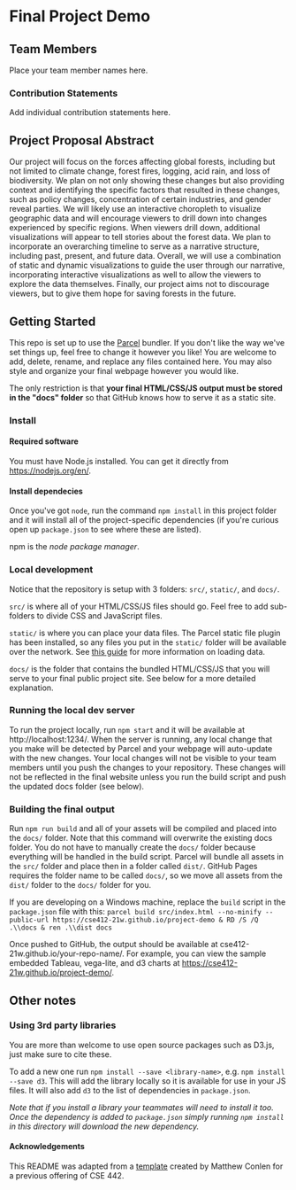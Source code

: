 # Final Project Demo
## Team Members
Place your team member names here.
### Contribution Statements
Add individual contribution statements here.
## Project Proposal Abstract
Our project will focus on the forces affecting global forests, including but not limited to climate change, forest fires, logging, acid rain, and loss of biodiversity. We plan on not only showing these changes but also providing context and identifying the specific factors that resulted in these changes, such as policy changes, concentration of certain industries, and gender reveal parties. We will likely use an interactive choropleth to visualize geographic data and will encourage viewers to drill down into changes experienced by specific regions. When viewers drill down, additional visualizations will appear to tell stories about the forest data. We plan to incorporate an overarching timeline to serve as a narrative structure, including past, present, and future data. Overall, we will use a combination of static and dynamic visualizations to guide the user through our narrative, incorporating interactive visualizations as well to allow the viewers to explore the data themselves. Finally, our project aims not to discourage viewers, but to give them hope for saving forests in the future.

## Getting Started

This repo is set up to use the [Parcel](https://parceljs.org/) bundler. If you don't
like the way we've set things up, feel free to change it however you like! You are welcome to add, delete, rename, and replace any files contained here. You may also style and organize your final webpage however you would like. 

The only restriction is that __your final HTML/CSS/JS output must be stored in the "docs" folder__ so that
GitHub knows how to serve it as a static site.
### Install
#### Required software

You must have Node.js installed. You can get it directly from
https://nodejs.org/en/.

#### Install dependecies

Once you've got `node`, run the command `npm install` in this project folder
and it will install all of the project-specific dependencies (if you're curious open up `package.json` to see where these are listed).

npm is the _node package manager_.

### Local development
Notice that the repository is setup with 3 folders: `src/`, `static/`, and `docs/`.

`src/` is where all of your HTML/CSS/JS files should go. Feel free to add sub-folders to divide CSS and JavaScript files.

`static/` is where you can place your data files. The Parcel static file plugin has been installed,
so any files you put in the `static/` folder will be available over the network. See [this guide](https://gist.github.com/mathisonian/46eed3e6102888ddf741829fbbe262ff) for more information on loading data.

`docs/` is the folder that contains the bundled HTML/CSS/JS that you will serve to your final public project site. See below for a more detailed explanation.


### Running the local dev server

To run the project locally, run `npm start` and it will be available at http://localhost:1234/. When the server is running, any local change that you make will be detected by Parcel and your webpage will auto-update with the new changes. Your local changes will not be visible to your team members until you push the changes to your repository. These changes will not be reflected in the final website unless you run the build script and push the updated docs folder (see below).

### Building the final output

Run `npm run build` and all of your assets will be compiled and placed into the `docs/` folder. Note
that this command will overwrite the existing docs folder. You do not have to manually create the `docs/` folder because everything will be handled in the build script. Parcel will bundle all assets in the `src/` folder and place then in a folder called `dist/`. GitHub Pages requires the folder name to be called `docs/`, so we move all assets from the `dist/` folder to the `docs/` folder for you. 

If you are developing on a Windows machine, replace the `build` script in the `package.json` file with this:
`parcel build src/index.html --no-minify --public-url https://cse412-21w.github.io/project-demo & RD /S /Q .\\docs & ren .\\dist docs`

Once pushed to GitHub, the output should be available at cse412-21w.github.io/your-repo-name/. 
For example, you can view the sample embedded Tableau, vega-lite, and d3 charts at https://cse412-21w.github.io/project-demo/.


## Other notes
### Using 3rd party libraries

You are more than welcome to use open source packages such as D3.js, just make sure to cite these.

To add a new one run `npm install --save <library-name>`, e.g. `npm install --save d3`. This will
add the library locally so it is available for use in your JS files. It will also add `d3` to the
list of dependencies in `package.json`.

_Note that if you install a library your teammates will need to install it too. Once the dependency is added
to `package.json` simply running `npm install` in this directory will download the new dependency._

#### Acknowledgements
This README was adapted from a [template](https://github.com/UW-CSE442-WI20/FP-Template) created by Matthew Conlen for a previous offering of CSE 442.
